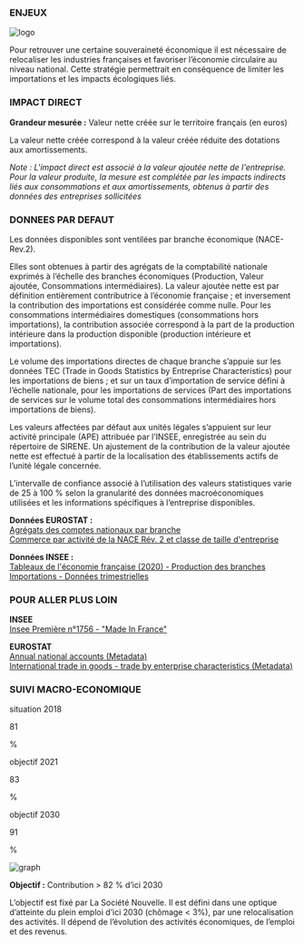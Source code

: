 ### ENJEUX

<div id="strip-odd" className="strip">
    <img id="logo-odd" src=/resources/odd_eco.png alt="logo"/>
</div>

Pour retrouver une certaine souveraineté économique il est nécessaire de relocaliser les industries françaises et favoriser l’économie circulaire au niveau national. Cette stratégie permettrait en conséquence de limiter les importations et les impacts écologiques liés. 

### IMPACT DIRECT

**Grandeur mesurée :** Valeur nette créée sur le territoire français (en euros)

La valeur nette créée correspond à la valeur créée réduite des dotations aux amortissements.

*Note : L'impact direct est associé à la valeur ajoutée nette de l'entreprise. Pour la valeur produite, la mesure est complétée par les impacts indirects liés aux consommations et aux amortissements, obtenus à partir des données des entreprises sollicitées*

### DONNEES PAR DEFAUT

Les données disponibles sont ventilées par branche économique (NACE-Rev.2).

Elles sont obtenues à partir des agrégats de la comptabilité nationale exprimés à l’échelle des branches économiques (Production, Valeur ajoutée, Consommations intermédiaires). La valeur ajoutée nette est par définition entièrement contributrice à l’économie française ; et inversement la contribution des importations est considérée comme nulle. Pour les consommations intermédiaires domestiques (consommations hors importations), la contribution associée correspond à la part de la production intérieure dans la production disponible (production intérieure et importations).

Le volume des importations directes de chaque branche s’appuie sur les données TEC (Trade in Goods Statistics by Entreprise Characteristics) pour les importations de biens ; et sur un taux d’importation de service défini à l’échelle nationale, pour les importations de services (Part des importations de services sur le volume total des consommations intermédiaires hors importations de biens).

Les valeurs affectées par défaut aux unités légales s’appuient sur leur activité principale (APE) attribuée par l’INSEE, enregistrée au sein du répertoire de SIRENE. Un ajustement de la contribution de la valeur ajoutée nette est effectué à partir de la localisation des établissements actifs de l’unité légale concernée.

L’intervalle de confiance associé à l’utilisation des valeurs statistiques varie de 25 à 100 % selon la granularité des données macroéconomiques utilisées et les informations spécifiques à l’entreprise disponibles.

**Données EUROSTAT :**  
[Agrégats des comptes nationaux par branche](https://appsso.eurostat.ec.europa.eu/nui/show.do?dataset=nama_10_a64&lang=fr)  
[Commerce par activité de la NACE Rév. 2 et classe de taille d'entreprise](https://appsso.eurostat.ec.europa.eu/nui/show.do?dataset=ext_tec01&lang=fr)

**Données INSEE :**  
[Tableaux de l'économie française (2020) - Production des branches](https://www.insee.fr/fr/statistiques/4277775?sommaire=4318291)  
[Importations - Données trimestrielles](https://www.insee.fr/fr/statistiques/2830182)

### POUR ALLER PLUS LOIN

**INSEE**  
[Insee Première n°1756 - "Made In France"](https://www.insee.fr/fr/statistiques/4166056)  


**EUROSTAT**  
[Annual national accounts (Metadata)](https://ec.europa.eu/eurostat/cache/metadata/fr/nama10_esms.htm)  
[International trade in goods - trade by enterprise characteristics (Metadata)](https://ec.europa.eu/eurostat/cache/metadata/fr/ext_tec_sims.htm)  

### SUIVI MACRO-ECONOMIQUE

<div class="references-blocks">
    <div id="block-1">
    <p id="titre-block">situation 2018</p>
    <p id="value-block">81</p>
    <p id="unit-block">%</p>
    </div>
    <div id="block-2">
    <p id="titre-block">objectif 2021</p>
    <p id="value-block">83</p>
    <p id="unit-block">%</p>
    </div>
    <div id="block-3">
    <p id="titre-block">objectif 2030</p>
    <p id="value-block">91</p>
    <p id="unit-block">%</p>
    </div>
</div>

<div id="graph">
    <img id="graph-img" src="/graphics/ECO_Graphe-fr-df.png" alt="graph"/>
</div>

**Objectif :** Contribution > 82 % d’ici 2030

L’objectif est fixé par La Société Nouvelle. Il est défini dans une optique d’atteinte du plein emploi d’ici 2030 (chômage < 3%), par une relocalisation des activités. Il dépend de l’évolution des activités économiques, de l’emploi et des revenus.